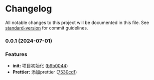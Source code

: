 # Changelog

All notable changes to this project will be documented in this file. See [standard-version](https://github.com/conventional-changelog/standard-version) for commit guidelines.

### 0.0.1 (2024-07-01)


### Features

* **init:** 项目初始化 ([b9b0044](https://github.com/SaidBaseTemplate/vue3-uniapp-ts/commit/b9b004428d371b79719ed350966d79e942eeee1e))
* **Prettier:** 添加prettier ([7530cdf](https://github.com/SaidBaseTemplate/vue3-uniapp-ts/commit/7530cdfca0144fb7687f8b340d93c16f76df401c))
